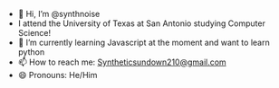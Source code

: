 - 👋 Hi, I’m @synthnoise
- I attend the University of Texas at San Antonio studying Computer Science!
- 🌱 I’m currently learning Javascript at the moment and want to learn python
- 📫 How to reach me: Syntheticsundown210@gmail.com
- 😄 Pronouns: He/Him

<!---
synthnoise/synthnoise is a ✨ special ✨ repository because its `README.md` (this file) appears on your GitHub profile.
You can click the Preview link to take a look at your changes.
--->
